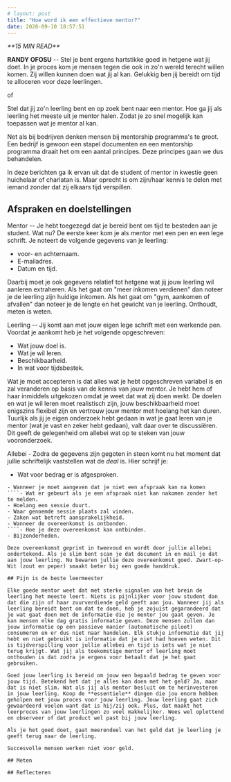 ```yaml
---
# layout: post
title: "Hoe word ik een effectieve mentor?"
date: 2020-09-10 18:57:51
---
```


<link rel="stylesheet" href="https://cdnjs.cloudflare.com/ajax/libs/font-awesome/4.7.0/css/font-awesome.min.css">
<i class="fa fa-clock-o" aria-hidden="true" style="fontsize:20px"> **15 MIN READ**</i>

**RANDY OFOSU** -- Stel je bent ergens hartstikke goed in hetgene wat jij doet. In je proces kom je mensen tegen die ook in zo'n wereld terecht willen komen. Zij willen kunnen doen wat jij al kan. Gelukkig ben jij bereidt om tijd te alloceren voor deze leerlingen.

of

Stel dat jij zo'n leerling bent en op zoek bent naar een mentor. Hoe ga jij als leerling het meeste uit je mentor halen. Zodat je zo snel mogelijk kan toepassen wat je mentor al kan.

Net als bij bedrijven denken mensen bij mentorship programma's te groot. Een bedrijf is gewoon een stapel documenten en een mentorship programma draait het om een aantal principes. Deze principes gaan we dus behandelen.

In deze berichten ga ik ervan uit dat de student of mentor in kwestie geen huichelaar of charlatan is. Maar oprecht is om zijn/haar kennis te delen met iemand zonder dat zij elkaars tijd verspillen.

## Afspraken en doelstellingen

Mentor -- Je hebt toegezegd dat je bereid bent om tijd te besteden aan je student. Wat nu? De eerste keer kom je als mentor met een pen en een lege schrift. Je noteert de volgende gegevens van je leerling:

- voor- en achternaam.
- E-mailadres.
- Datum en tijd.

Daarbij moet je ook gegevens relatief tot hetgene wat jij jouw leerling wil aanleren extraheren. Als het gaat om "meer inkomen verdienen" dan noteer je de leerling zijn huidige inkomen. Als het gaat om "gym, aankomen of afvallen" dan noteer je de lengte en het gewicht van je leerling. Onthoudt, meten is weten.

Leerling -- Jij komt aan met jouw eigen lege schrift met een werkende pen. Voordat je aankomt heb je het volgende opgeschreven:

- Wat jouw doel is.
- Wat je wil leren.
- Beschikbaarheid.
- In wat voor tijdsbestek.

Wat je moet accepteren is dat alles wat je hebt opgeschreven variabel is en zal veranderen op basis van de kennis van jouw mentor. Je hebt hem of haar inmiddels uitgekozen omdat je weet dat wat zij doen werkt. De doelen en wat je wil leren moet realistisch zijn, jouw beschikbaarheid moet enigszins flexibel zijn en vertrouw jouw mentor met hoelang het kan duren. Tuurlijk als jij je eigen onderzoek hebt gedaan in wat je gaat leren van je mentor (wat je vast en zeker hebt gedaan), valt daar over te discussiëren. Dit geeft de gelegenheid om allebei wat op te steken van jouw vooronderzoek.

Allebei - Zodra de gegevens zijn gegoten in steen komt nu het moment dat jullie schriftelijk vaststellen wat de _deal_ is. Hier schrijf je:

- Wat voor bedrag er is afgesproken.
````- Wanneer en hoe dat bedrag overgemaakt moet worden.
- Wanneer je moet aangeven dat je niet een afspraak kan na komen 
````- Wat er gebeurt als je een afspraak niet kan nakomen zonder het te melden.
- Hoelang een sessie duurt.
- Waar genoemde sessie plaats zal vinden.
- Zaken wat betreft aansprakelijkheid.
- Wanneer de overeenkomst is ontbonden. 
````- Hoe je deze overeenkomst kan ontbinden.
- Bijzonderheden.

Deze overeenkomst geprint in tweevoud en wordt door jullie allebei ondertekend. Als je slim bent scan je dat document in en mail je dat aan jouw leerling. Nu bewaren jullie deze overeenkomst goed. Zwart-op-Wit (zout en peper) smaakt beter bij een goede handdruk.

## Pijn is de beste leermeester

Elke goede mentor weet dat met sterke signalen van het brein de leerling het meeste leert. Niets is pijnlijker voor jouw student dan dat die zijn of haar zuurverdiende geld geeft aan jou. Wanneer jij als leerling bereidt bent om dat te doen, heb je zojuist gegarandeerd dat je wat gaat doen met de informatie die je mentor jou gaat geven. Je kan mensen elke dag gratis informatie geven. Deze mensen zullen dan jouw informatie op een passieve manier (automatische piloot) consumeren en er dus niet naar handelen. Elk stukje informatie dat jij hebt en niet gebruikt is informatie dat je niet had hoeven weten. Dit is tijdverspilling voor jullie allebei en tijd is iets wat je niet terug krijgt. Wat jij als toekomstige mentor of leerling moet onthouden is dat zodra je ergens voor betaalt dat je het gaat gebruiken.

Goed jouw leerling is bereid om jouw een bepaald bedrag te geven voor jouw tijd. Betekend het dat je alles kan doen met het geld? Ja, maar dat is niet slim. Wat als jij als mentor besluit om te herinvesteren in jouw leerling. Koop de **essentiele** dingen die jou enorm hebben geholpen met jouw proces voor jouw leerling. Jouw leerling gaat zich gewaardeerd voelen want dat is hij/zij ook. Plus, dat maakt het leerproces van jouw leerlingen zo veel makkelijker. Wees wel oplettend en observeer of dat product wel past bij jouw leerling.

Als je het goed doet, gaat meerendeel van het geld dat je leerling je geeft terug naar de leerling.

Succesvolle mensen werken niet voor geld.

## Meten

## Reflecteren
